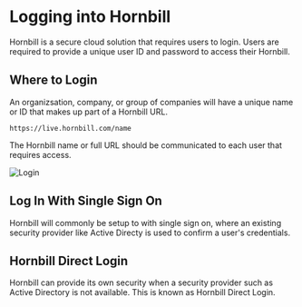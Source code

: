 # Logging into Hornbill
Hornbill is a secure cloud solution that requires users to login. Users are required to provide a unique user ID and password to access their Hornbill.

## Where to Login
An organizsation, company, or group of companies will have a unique name or ID that makes up part of a Hornbill URL.

`https://live.hornbill.com/name`

The Hornbill name or full URL should be communicated to each user that requires access. 

![Login](/_books/esp-user-guide/images/login.png)

## Log In With Single Sign On
Hornbill will commonly be setup to with single sign on, where an existing security provider like Active Directy is used to confirm a user's credentials.

## Hornbill Direct Login
Hornbill can provide its own security when a security provider such as Active Directory is not available. This is known as Hornbill Direct Login.